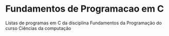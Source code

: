 # Fundamentos de Programacao em C
 Listas de programas em C da disciplina Fundamentos da Programação do curso Ciências da computação 

